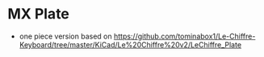 # MX Plate

* one piece version based on https://github.com/tominabox1/Le-Chiffre-Keyboard/tree/master/KiCad/Le%20Chiffre%20v2/LeChiffre_Plate
